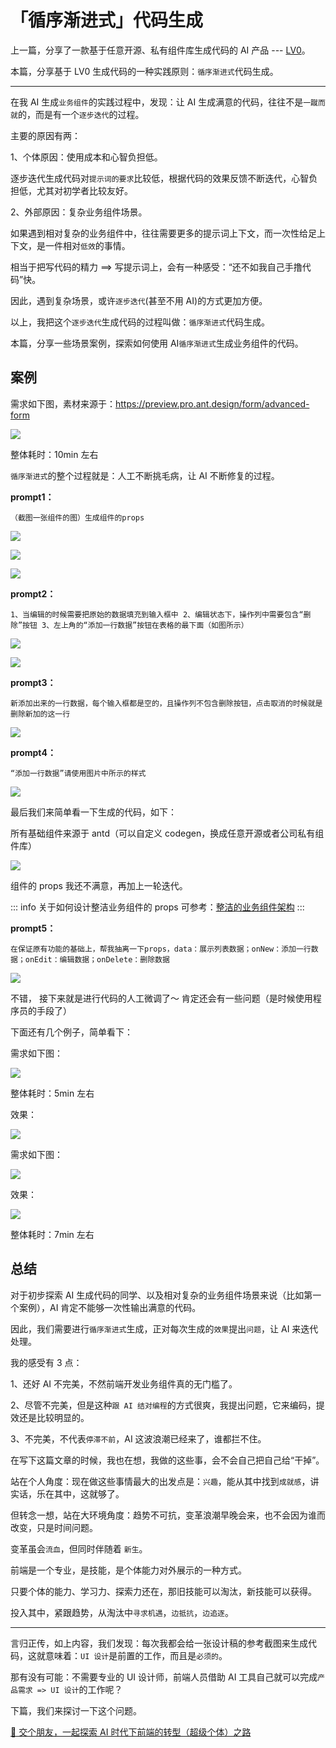 # 「循序渐进式」代码生成

上一篇，分享了一款基于任意开源、私有组件库生成代码的 AI 产品 --- [LV0](http://lv0.chat)。

本篇，分享基于 LV0 生成代码的一种实践原则：`循序渐进式`代码生成。

---

在我 AI 生成`业务组件`的实践过程中，发现：让 AI 生成满意的代码，往往不是`一蹴而就`的，而是有一个`逐步迭代`的过程。

主要的原因有两：

1、个体原因：使用成本和心智负担低。

逐步迭代生成代码对`提示词的要求`比较低，根据代码的效果反馈不断迭代，心智负担低，尤其对初学者比较友好。

2、外部原因：复杂业务组件场景。

如果遇到相对复杂的业务组件中，往往需要更多的提示词上下文，而一次性给足上下文，是一件相对`低效`的事情。

相当于把写代码的精力 ==> 写提示词上，会有一种感受：“还不如我自己手撸代码”快。

因此，遇到复杂场景，或许`逐步迭代`(甚至不用 AI)的方式更加方便。

以上，我把这个`逐步迭代`生成代码的过程叫做：`循序渐进式`代码生成。

本篇，分享一些场景案例，探索如何使用 AI`循序渐进式`生成业务组件的代码。

## 案例

需求如下图，素材来源于：<https://preview.pro.ant.design/form/advanced-form>

![](https://lvjishupai.oss-cn-beijing.aliyuncs.com/20240605184943.png)

整体耗时：10min 左右

`循序渐进式`的整个过程就是：人工不断挑毛病，让 AI 不断修复的过程。

**prompt1：**

`（截图一张组件的图）生成组件的props`

![](https://lvjishupai.oss-cn-beijing.aliyuncs.com/20240606072442.png)

![](https://lvjishupai.oss-cn-beijing.aliyuncs.com/20240606072726.png)

![](https://lvjishupai.oss-cn-beijing.aliyuncs.com/20240606074720.png)

**prompt2：**

`1、当编辑的时候需要把原始的数据填充到输入框中 2、编辑状态下，操作列中需要包含“删除”按钮 3、左上角的“添加一行数据”按钮在表格的最下面（如图所示）`

![](https://lvjishupai.oss-cn-beijing.aliyuncs.com/20240606074835.png)

![](https://lvjishupai.oss-cn-beijing.aliyuncs.com/20240606075045.png)

**prompt3：**

`新添加出来的一行数据，每个输入框都是空的，且操作列不包含删除按钮，点击取消的时候就是删除新加的这一行`

![](https://lvjishupai.oss-cn-beijing.aliyuncs.com/20240606215821.png)

**prompt4：**

`“添加一行数据”请使用图片中所示的样式`

![](https://lvjishupai.oss-cn-beijing.aliyuncs.com/20240606221524.png)

最后我们来简单看一下生成的代码，如下：

所有基础组件来源于 antd（可以自定义 codegen，换成任意开源或者公司私有组件库）

![](https://lvjishupai.oss-cn-beijing.aliyuncs.com/20240606225709.png)

组件的 props 我还不满意，再加上一轮迭代。

::: info 关于如何设计整洁业务组件的 props
可参考：[整洁的业务组件架构](/guide/getting-started/clean-architecture)
:::

**prompt5：**

`在保证原有功能的基础上，帮我抽离一下props，data：展示列表数据；onNew：添加一行数据；onEdit：编辑数据；onDelete：删除数据`

![](https://lvjishupai.oss-cn-beijing.aliyuncs.com/20240606231017.png)

不错， 接下来就是进行代码的人工微调了～ 肯定还会有一些问题（是时候使用程序员的手段了）

下面还有几个例子，简单看下：

需求如下图：

![](https://lvjishupai.oss-cn-beijing.aliyuncs.com/20240607064414.png)

整体耗时：5min 左右

效果：

![](https://lvjishupai.oss-cn-beijing.aliyuncs.com/20240607064612.png)

需求如下图：

![](https://lvjishupai.oss-cn-beijing.aliyuncs.com/20240607070202.png)

效果：

![](https://lvjishupai.oss-cn-beijing.aliyuncs.com/20240607070131.png)

整体耗时：7min 左右

## 总结

对于初步探索 AI 生成代码的同学、以及相对复杂的业务组件场景来说（比如第一个案例），AI 肯定不能够一次性输出满意的代码。

因此，我们需要进行`循序渐进式`生成，正对每次生成的`效果`提出`问题`，让 AI 来迭代处理。

我的感受有 3 点：

1、还好 AI 不完美，不然前端开发业务组件真的无门槛了。

2、尽管不完美，但是这种`跟 AI 结对编程`的方式很爽，我提出问题，它来编码，提效还是比较明显的。

3、不完美，不代表`停滞不前`，AI 这波浪潮已经来了，谁都拦不住。

在写下这篇文章的时候，我也在想，我做的这些事，会不会自己把自己给“干掉”。

站在个人角度：现在做这些事情最大的出发点是：`兴趣`，能从其中找到`成就感`，讲实话，乐在其中，这就够了。

但转念一想，站在大环境角度：趋势不可抗，变革浪潮早晚会来，也不会因为谁而改变，只是时间问题。

变革虽会`流血`，但同时伴随着 `新生`。

前端是一个专业，是技能，是个体能力对外展示的一种方式。

只要个体的能力、学习力、探索力还在，那旧技能可以淘汰，新技能可以获得。

投入其中，紧跟趋势，从淘汰中`寻求机遇`，`边抵抗`，`边追逐`。

---

言归正传，如上内容，我们发现：每次我都会给一张设计稿的参考截图来生成代码，这就意味着：`UI 设计`是前置的工作，而且是`必须的`。

那有没有可能：不需要专业的 UI 设计师，前端人员借助 AI 工具自己就可以完成`产品需求 => UI 设计`的工作呢？

下篇，我们来探讨一下这个问题。

[👬 交个朋友，一起探索 AI 时代下前端的转型（超级个体）之路](/me)
